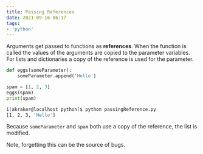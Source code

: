 ```yaml
---
title: Passing References
date: 2021-09-16 06:17
tags:
- 'python'
---
```


Arguments get passed to functions as **references**. When the function is called
the values of the arguments are copied to the parameter variables. For lists and
dictionaries a copy of the reference is used for the parameter.

```python
def eggs(someParameter):
    someParameter.append('Hello')

spam = [1, 2, 3]
eggs(spam)
print(spam)
```

```bash
i[akraker@localhost python]$ python passingReference.py
[1, 2, 3, 'Hello']
```

Because `someParameter` and `spam` both use a copy of the reference, the list is
modified.

Note, forgetting this can be the source of bugs.
